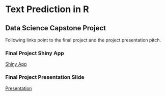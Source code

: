 # Text Prediction in R

## Data Science Capstone Project

Following links point to the final project and the project presentation pitch.

### Final Project Shiny App
[Shiny App](https://nemil28.shinyapps.io/text_predictor/)

### Final Project Presentation Slide
[Presentation](https://rpubs.com/Nemil28/668435)
